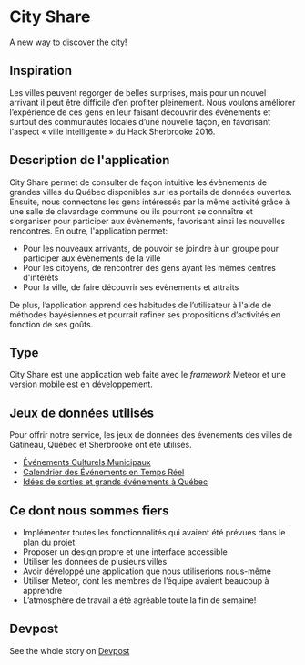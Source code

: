 # City Share
A new way to discover the city! 

## Inspiration
Les villes peuvent regorger de belles surprises, mais pour un nouvel arrivant il peut être difficile d’en profiter pleinement. Nous voulons améliorer l’expérience de ces gens en leur faisant découvrir des évènements et surtout des communautés locales d’une nouvelle façon, en favorisant l'aspect « ville intelligente » du Hack Sherbrooke 2016.

## Description de l'application
City Share permet de consulter de façon intuitive les évènements de grandes villes du Québec disponibles sur les portails de données ouvertes. Ensuite, nous connectons les gens intéressés par la même activité grâce à une salle de clavardage commune ou ils pourront se connaître et s’organiser pour participer aux évènements, favorisant ainsi les nouvelles rencontres. En outre, l'application permet:
+ Pour les nouveaux arrivants, de pouvoir se joindre à un groupe pour participer aux évènements de la ville
+ Pour les citoyens, de rencontrer des gens ayant les mêmes centres d'intérêts
+ Pour la ville, de faire découvrir ses évènements et attraits

De plus, l’application apprend des habitudes de l’utilisateur à l'aide de méthodes bayésiennes et pourrait rafiner ses propositions d’activités en fonction de ses goûts.

## Type
City Share est une application web faite avec le _framework_ Meteor et une version mobile est en développement.

## Jeux de données utilisés
Pour offrir notre service, les jeux de données des évènements des villes de Gatineau, Québec et Sherbrooke ont été utilisés.

- [Événements Culturels Municipaux](https://www.donneesquebec.ca/recherche/fr/dataset/vgat_-1089578594/resource/031b5af6-8b74-4491-9f52-8d12718c0bb0)
- [Calendrier des Événements en Temps Réel](https://www.donneesquebec.ca/recherche/fr/dataset/calendrier-des-evenements-en-temps-reel)
- [Idées de sorties et grands événements à Québec](https://www.donneesquebec.ca/recherche/fr/dataset/vque_5)

## Ce dont nous sommes fiers
+ Implémenter toutes les fonctionnalités qui avaient été prévues dans le plan du projet
+ Proposer un design propre et une interface accessible 
+ Utiliser les données de plusieurs villes
+ Avoir développé une application que nous utiliserions nous-même
+ Utiliser Meteor, dont les membres de l’équipe avaient beaucoup à apprendre
+ L’atmosphère de travail a été agréable toute la fin de semaine!

## Devpost
See the whole story on [Devpost](http://devpost.com/software/cityshare/)
